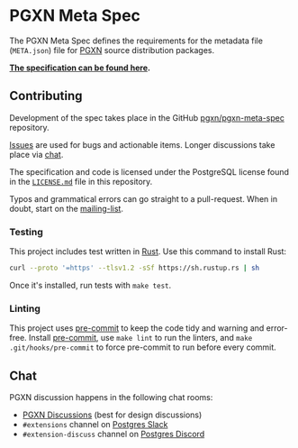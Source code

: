 PGXN Meta Spec
==============

The PGXN Meta Spec defines the requirements for the metadata file
(`META.json`) file for [PGXN] source distribution packages.

**[The specification can be found here](spec.md).**

## Contributing

Development of the spec takes place in the GitHub [pgxn/pgxn-meta-spec]
repository.

[Issues](/pgxn/pgxn-meta-spec/issues) are used for bugs and actionable items.
Longer discussions take place via [chat](#chat).

The specification and code is licensed under the PostgreSQL license found in
the [`LICENSE.md`](LICENSE.md) file in this repository.

Typos and grammatical errors can go straight to a pull-request. When in doubt,
start on the [mailing-list](#mailing-list).

### Testing

This project includes test written in [Rust]. Use this command to install
Rust:

``` sh
curl --proto '=https' --tlsv1.2 -sSf https://sh.rustup.rs | sh
```

Once it's installed, run tests with `make test`.

### Linting

This project uses [pre-commit] to keep the code tidy and warning and
error-free. Install [pre-commit], use `make lint` to run the linters, and
`make .git/hooks/pre-commit` to force pre-commit to run before every commit.

## Chat

PGXN discussion happens in the following chat rooms:

*   [PGXN Discussions] (best for design discussions)
*   `#extensions` channel on [Postgres Slack]
*   `#extension-discuss` channel on [Postgres Discord]

  [PGXN]: https://pgxn.org "PGXN: PostgreSQL Extension Network"
  [pgxn/pgxn-meta-spec]: https://github.com/pgxn/pgxn-meta-spec
  [Rust]: https://www.rust-lang.org "The Rust Programming Language"
  [pre-commit]: https://pre-commit.com "A framework for managing and maintaining multi-language pre-commit hooks."
  [Postgres Slack]: https://pgtreats.info/slack-invite
  [Postgres Discord]: https://discord.com/invite/bW2hsax8We
  [PGXN Discussions]: https://github.com/orgs/pgxn/discussions/
